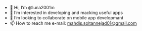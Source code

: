 - 👋 Hi, I’m @luna2001m
- 👀 I’m interested in developing and macking useful apps
- 💞️ I’m looking to collaborate on mobile app developmant
- 📫 How to reach me e-mail: mahdis.soltannejad01@gmail.com

<!---
luna2001m/luna2001m is a ✨ special ✨ repository because its `README.md` (this file) appears on your GitHub profile.
You can click the Preview link to take a look at your changes.
--->
